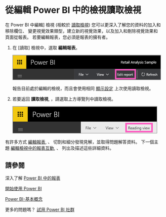 <properties
   pageTitle="從編輯 Power BI 中的檢視讀取檢視"
   description="從編輯 Power BI 中的檢視讀取檢視"
   services="powerbi"
   documentationCenter=""
   authors="mihart"
   manager="mblythe"
   backup=""
   editor=""
   tags=""
   qualityFocus="no"
   qualityDate=""/>

<tags
   ms.service="powerbi"
   ms.devlang="NA"
   ms.topic="article"
   ms.tgt_pltfrm="NA"
   ms.workload="powerbi"
   ms.date="08/25/2016"
   ms.author="mihart"/>

# 從編輯 Power BI 中的檢視讀取檢視

在 Power BI 中編輯] 檢視 (相較於 [讀取檢視](powerbi-service-interact-with-a-report-in-reading-view.md)) 您可以更深入了解您的資料的加入和移除欄位、 變更視覺效果類型，建立新的視覺效果，以及加入和刪除視覺效果和頁面從報表。  若要編輯報表，您必須是報表的擁有者。

1.  在 [讀取] 檢視中，選取 **編輯報表**。 

    ![](media/powerbi-service-go-from-reading-view-to-editing-view/EditReportnew.png)

    報告目前處於編輯的檢視，而且會使用相同 [顯示設定](powerbi-service-change-report-display-settings.md) 上次使用讀取檢視。

2. 若要返回 **讀取檢視**, ，請選取上方導覽列中讀取檢視。

    ![](media/powerbi-service-go-from-reading-view-to-editing-view/ReadingViewReturnnew.png)

有許多方式 [編輯報表](powerbi-service-interact-with-a-report-in-editing-view.md), 、 切割和細分發現見解，並取得問題解答資料。  下一個主題 [編輯檢視中的報表互動](powerbi-service-interact-with-a-report-in-editing-view.md), 、 列出及描述這些詳細資料。


## 請參閱

深入了解 [Power BI 中的報表](powerbi-service-reports.md)

[開始使用 Power BI](powerbi-service-get-started.md)

[Power BI-基本概念](powerbi-service-basic-concepts.md) 

更多的問題嗎？ [試用 Power BI 社群](http://community.powerbi.com/) 
